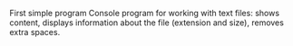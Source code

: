 First simple program
Console program for working with text files: shows content, displays information about the file (extension and size), removes extra spaces.
